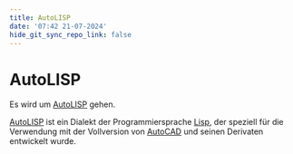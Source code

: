 ```yaml
---
title: AutoLISP
date: '07:42 21-07-2024'
hide_git_sync_repo_link: false
---
```


# AutoLISP

Es wird um [AutoLISP](https://en.wikipedia.org/wiki/AutoLISP) gehen. 

[AutoLISP](https://en.wikipedia.org/wiki/AutoLISP) ist ein Dialekt der Programmiersprache [Lisp](https://de.wikipedia.org/wiki/Lisp), der speziell für die Verwendung mit der Vollversion von [AutoCAD](https://de.wikipedia.org/wiki/AutoCAD) und seinen Derivaten entwickelt wurde.